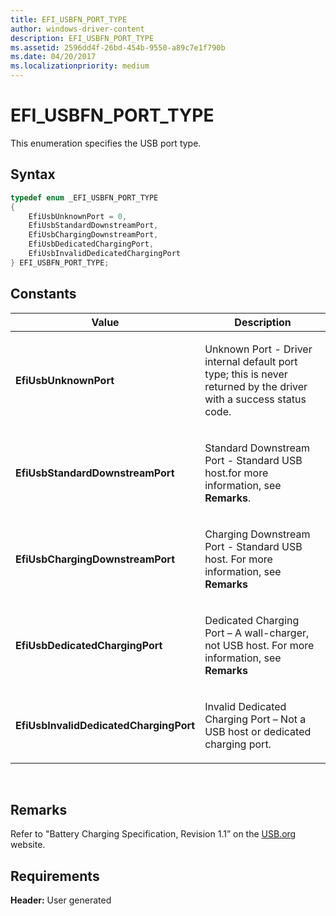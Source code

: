 ```yaml
---
title: EFI_USBFN_PORT_TYPE
author: windows-driver-content
description: EFI_USBFN_PORT_TYPE
ms.assetid: 2596dd4f-26bd-454b-9550-a89c7e1f790b
ms.date: 04/20/2017
ms.localizationpriority: medium
---
```


# EFI\_USBFN\_PORT\_TYPE


This enumeration specifies the USB port type.

## Syntax


```cpp
typedef enum _EFI_USBFN_PORT_TYPE 
{
    EfiUsbUnknownPort = 0,
    EfiUsbStandardDownstreamPort,
    EfiUsbChargingDownstreamPort,
    EfiUsbDedicatedChargingPort,
    EfiUsbInvalidDedicatedChargingPort
} EFI_USBFN_PORT_TYPE;
```

## Constants


<table>
<colgroup>
<col width="50%" />
<col width="50%" />
</colgroup>
<thead>
<tr class="header">
<th>Value</th>
<th>Description</th>
</tr>
</thead>
<tbody>
<tr class="odd">
<td><p><strong>EfiUsbUnknownPort</strong></p></td>
<td><p>Unknown Port - Driver internal default port type; this is never returned by the driver with a success status code.</p></td>
</tr>
<tr class="even">
<td><p><strong>EfiUsbStandardDownstreamPort</strong></p></td>
<td><p>Standard Downstream Port - Standard USB host.for more information, see <strong>Remarks</strong>.</p></td>
</tr>
<tr class="odd">
<td><p><strong>EfiUsbChargingDownstreamPort</strong></p></td>
<td><p>Charging Downstream Port - Standard USB host. For more information, see <strong>Remarks</strong></p></td>
</tr>
<tr class="even">
<td><p><strong>EfiUsbDedicatedChargingPort</strong></p></td>
<td><p>Dedicated Charging Port – A wall-charger, not USB host. For more information, see <strong>Remarks</strong></p></td>
</tr>
<tr class="odd">
<td><p><strong>EfiUsbInvalidDedicatedChargingPort</strong></p></td>
<td><p>Invalid Dedicated Charging Port – Not a USB host or dedicated charging port.</p></td>
</tr>
</tbody>
</table>

 

## Remarks


Refer to "Battery Charging Specification, Revision 1.1” on the [USB.org](http://go.microsoft.com/fwlink/p/?linkid=64124) website.

## Requirements


**Header:** User generated

 

 




